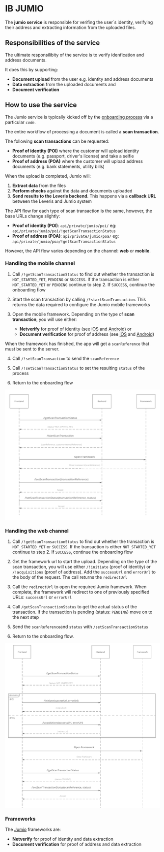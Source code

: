 # IB JUMIO

The **jumio service** is responsible for verifing the user´s identity, verifying their address and extracting information from the uploaded files.

## Responsibilities of the service

The ultimate responsilibity of the service is to verify idenfication and address documents.

It does this by supporting:
* **Document upload** from the user e.g. identity and address documents
* **Data extraction** from the uploaded documents and
* **Document verification**

## How to use the service

The Jumio service is typically kicked off by the [onboarding process](onboarding.md) via a particular  *`code`*.

The entire workflow of processing a document is called a **scan transaction**.

The following **scan transactions** can be requested:
* **Proof of identity (POI)** where the customer will upload identity documents (e.g. passport, driver's license) and take a selfie
* **Proof of address (POA)** where the customer will upload address documents (e.g. bank statements, utility bills)

When the upload is completed, Jumio will:
1. **Extract data** from the files
2. **Perform checks** against the data and documents uploaded
3. **Send results to the Leveris backend**. This happens via a **callback URL** between the Leveris and Jumio system

The API flow for each type of scan transaction is the same, however, the base URLs change slightly:
  * **Proof of identity (POI)**: `api/private/jumio/poi/` eg: `api/private/jumio/poi/!getScanTransactionStatus`
  * **Proof of address (POA)**:  `api/private/jumio/poa/` eg: `api/private/jumio/poa/!getScanTransactionStatus`

However, the API flow varies depending on the channel: **web** or **mobile**.

 ### Handling the mobile channel

1. Call `/!getScanTransactionStatus` to find out whether the transaction is `NOT_STARTED_YET`, `PENDING` or `SUCCESS`. If the transaction is either `NOT_STARTED_YET` or `PENDING` continue to step 2. If `SUCCESS`, continue the onboarding flow

2. Start the scan transaction by calling `/!startScanTransaction`. This returns the data required to configure the Jumio mobile frameworks

3. Open the mobile framework. Depending on the type of **scan transaction**, you will use either:
   - **Netverify** for proof of identity (see [iOS](https://github.com/Jumio/mobile-sdk-ios/blob/master/docs/integration_netverify-fastfill.md) and [Android](https://github.com/Jumio/mobile-sdk-android/blob/master/docs/integration_netverify-fastfill.md)) or
   - **Document verification** for proof of address (see [iOS](https://github.com/Jumio/mobile-sdk-ios/blob/master/docs/integration_document-verification.md) and [Android](https://github.com/Jumio/mobile-sdk-android/blob/master/docs/integration_document-verification.md))

When the framework has finished, the app will get a `scanReference` that must be sent to the server.

4. Call `/!setScanTransaction` to send the `scanReference`

5. Call `/!setScanTransactionStatus` to set the resulting `status` of the process

6. Return to the onboarding flow

![Handling jumio on mobile](jumio-handling-on-mobile.png)

### Handling the web channel

1. Call `/!getScanTransactionStatus` to find out whether the transaction is `NOT_STARTED_YET` or `SUCCESS`. If the transaction is either `NOT_STARTED_YET` continue to step 2. If `SUCCESS`, continue the onboarding flow

2. Get the framework url to start the upload. Depending on the type of the scan transaction, you will use either `/!initiate` (proof of identity) or `/!acquisitions` (proof of address). Add the `successUrl` and `errorUrl` to the body of the request. The call returns the `redirectUrl`

3. Call the `redirectUrl` to open the required Jumio framework. When complete, the framework will redirect to one of previously specified URLs: `successUrl` or `errorUrl`

4. Call `/getScanTransactionStatus` to get the actual status of the transaction. If the transaction is pending (status: `PENDING`) move on to the next step

5. Send the `scanReference`and `status` with `/setScanTransactionStatus`

6. Return to the onboarding flow.

![Handling jumio on mobile](jumio-handling-on-web.png)

### Frameworks

The [Jumio](https://github.com/Jumio/implementation-guides) frameworks are:

* **Netverify** for proof of identity and data extraction
* **Document verification** for proof of address and data extraction
